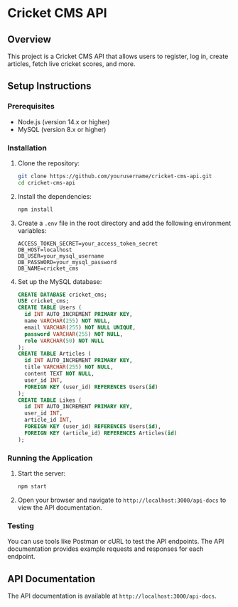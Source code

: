 # Cricket CMS API

## Overview
This project is a Cricket CMS API that allows users to register, log in, create articles, fetch live cricket scores, and more.

## Setup Instructions

### Prerequisites
- Node.js (version 14.x or higher)
- MySQL (version 8.x or higher)

### Installation
1. Clone the repository:
   ```bash
   git clone https://github.com/yourusername/cricket-cms-api.git
   cd cricket-cms-api
   ```

2. Install the dependencies:
   ```bash
   npm install
   ```

3. Create a `.env` file in the root directory and add the following environment variables:
   ```env
   ACCESS_TOKEN_SECRET=your_access_token_secret
   DB_HOST=localhost
   DB_USER=your_mysql_username
   DB_PASSWORD=your_mysql_password
   DB_NAME=cricket_cms
   ```

4. Set up the MySQL database:
   ```sql
   CREATE DATABASE cricket_cms;
   USE cricket_cms;
   CREATE TABLE Users (
     id INT AUTO_INCREMENT PRIMARY KEY,
     name VARCHAR(255) NOT NULL,
     email VARCHAR(255) NOT NULL UNIQUE,
     password VARCHAR(255) NOT NULL,
     role VARCHAR(50) NOT NULL
   );
   CREATE TABLE Articles (
     id INT AUTO_INCREMENT PRIMARY KEY,
     title VARCHAR(255) NOT NULL,
     content TEXT NOT NULL,
     user_id INT,
     FOREIGN KEY (user_id) REFERENCES Users(id)
   );
   CREATE TABLE Likes (
     id INT AUTO_INCREMENT PRIMARY KEY,
     user_id INT,
     article_id INT,
     FOREIGN KEY (user_id) REFERENCES Users(id),
     FOREIGN KEY (article_id) REFERENCES Articles(id)
   );
   ```

### Running the Application
1. Start the server:
   ```bash
   npm start
   ```

2. Open your browser and navigate to `http://localhost:3000/api-docs` to view the API documentation.

### Testing
You can use tools like Postman or cURL to test the API endpoints. The API documentation provides example requests and responses for each endpoint.

## API Documentation
The API documentation is available at `http://localhost:3000/api-docs`.
